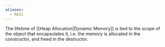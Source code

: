 ```yaml
---
aliases:
  - RAII
---
```

The lifetime of [[Heap Allocation|Dynamic Memory]] is tied to the scope of the object that encapsulates it, i.e. the memory is allocated in the constructor, and freed in the destructor.